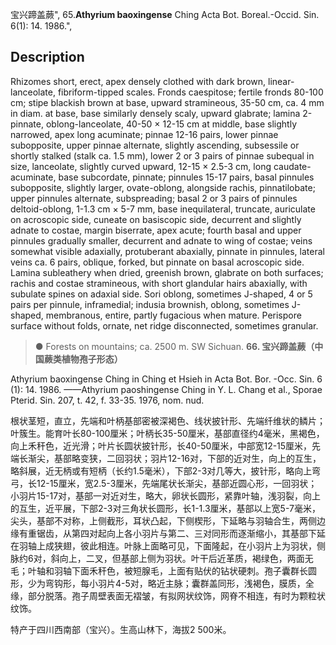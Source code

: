 宝兴蹄盖蕨",
65.**Athyrium baoxingense** Ching Acta Bot. Boreal.-Occid. Sin. 6(1): 14. 1986.",

## Description
Rhizomes short, erect, apex densely clothed with dark brown, linear-lanceolate, fibriform-tipped scales. Fronds caespitose; fertile fronds 80-100 cm; stipe blackish brown at base, upward stramineous, 35-50 cm, ca. 4 mm in diam. at base, base similarly densely scaly, upward glabrate; lamina 2-pinnate, oblong-lanceolate, 40-50 × 12-15 cm at middle, base slightly narrowed, apex long acuminate; pinnae 12-16 pairs, lower pinnae subopposite, upper pinnae alternate, slightly ascending, subsessile or shortly stalked (stalk ca. 1.5 mm), lower 2 or 3 pairs of pinnae subequal in size, lanceolate, slightly curved upward, 12-15 × 2.5-3 cm, long caudate-acuminate, base subcordate, pinnate; pinnules 15-17 pairs, basal pinnules subopposite, slightly larger, ovate-oblong, alongside rachis, pinnatilobate; upper pinnules alternate, subspreading; basal 2 or 3 pairs of pinnules deltoid-oblong, 1-1.3 cm × 5-7 mm, base inequilateral, truncate, auriculate on acroscopic side, cuneate on basiscopic side, decurrent and slightly adnate to costae, margin biserrate, apex acute; fourth basal and upper pinnules gradually smaller, decurrent and adnate to wing of costae; veins somewhat visible adaxially, protuberant abaxially, pinnate in pinnules, lateral veins ca. 6 pairs, oblique, forked, but pinnate on basal acroscopic side. Lamina subleathery when dried, greenish brown, glabrate on both surfaces; rachis and costae stramineous, with short glandular hairs abaxially, with subulate spines on adaxial side. Sori oblong, sometimes J-shaped, 4 or 5 pairs per pinnule, inframedial; indusia brownish, oblong, sometimes J-shaped, membranous, entire, partly fugacious when mature. Perispore surface without folds, ornate, net ridge disconnected, sometimes granular.

> ● Forests on mountains; ca. 2500 m. SW Sichuan.
**66. 宝兴蹄盖蕨（中国蕨类植物孢子形态）**

Athyrium baoxingense Ching in Ching et Hsieh in Acta Bot. Bor. -Occ. Sin. 6 (1): 14. 1986. ——Athyrium paoshingense Ching in Y. L. Chang et al., Sporae Pterid. Sin. 207, t. 42, f. 33-35. 1976, nom. nud.

根状茎短，直立，先端和叶柄基部密被深褐色、线状披针形、先端纤维状的鳞片；叶簇生。能育叶长80-100厘米；叶柄长35-50厘米，基部直径约4毫米，黑褐色，向上禾秆色，近光滑；叶片长圆状披针形，长40-50厘米，中部宽12-15厘米，先端长渐尖，基部略变狭，二回羽状；羽片12-16对，下部的近对生，向上的互生，略斜展，近无柄或有短柄（长约1.5毫米），下部2-3对几等大，披针形，略向上弯弓，长12-15厘米，宽2.5-3厘米，先端尾状长渐尖，基部近圆心形，一回羽状；小羽片15-17对，基部一对近对生，略大，卵状长圆形，紧靠叶轴，浅羽裂，向上的互生，近平展，下部2-3对三角状长圆形，长1-1.3厘米，基部以上宽5-7毫米，尖头，基部不对称，上侧截形，耳状凸起，下侧楔形，下延略与羽轴合生，两侧边缘有重锯齿，从第四对起向上各小羽片与第二、三对同形而逐渐缩小，其基部下延在羽轴上成狭翅，彼此相连。叶脉上面略可见，下面隆起，在小羽片上为羽状，侧脉约6对，斜向上，二叉，但基部上侧为羽状。叶干后近革质，褐绿色，两面无毛；叶轴和羽轴下面禾秆色，被短腺毛，上面有贴伏的钻状硬刺。孢子囊群长圆形，少为弯钩形，每小羽片4-5对，略近主脉；囊群盖同形，浅褐色，膜质，全缘，部分脱落。孢子周壁表面无褶皱，有拟网状纹饰，网脊不相连，有时为颗粒状纹饰。

特产于四川西南部（宝兴）。生高山林下，海拔2 500米。
